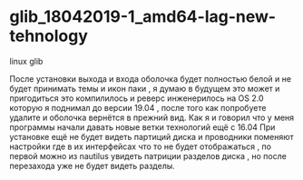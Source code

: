 # glib_18042019-1_amd64-lag-new-tehnology
linux glib

После установки выхода и входа оболочка будет полностью белой и не будет принимать темы и икон паки , 
я думаю в будущем это может и пригодиться это компилилось и реверс инженерилось на OS 2.0 которую я
 поднимал до версии 19.04 , после того как попробуете удалите и оболочка вернётся в прежний вид.
 Как я и говорил что у меня программы начали давать новые ветки технологий ещё с 16.04
При установке ещё не будет видеть партиций диска и проводники поменяют настройки где в их 
интерфейсах что то не будет отображаться , по первой можно из nautilus увидеть патриции разделов диска , 
но после перезахода уже не будет видеть разделы.
